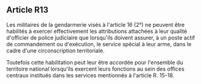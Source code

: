 Article R13
----
Les militaires de la gendarmerie visés à l'article 16 (2°) ne peuvent être
habilités à exercer effectivement les attributions attachées à leur qualité
d'officier de police judiciaire que lorsqu'ils doivent assurer, à un poste actif
de commandement ou d'exécution, le service spécial à leur arme, dans le cadre
d'une circonscription territoriale.

Toutefois cette habilitation peut leur être accordée pour l'ensemble du
territoire national lorsqu'ils exercent leurs fonctions au sein des offices
centraux institués dans les services mentionnés à l'article R. 15-18.
